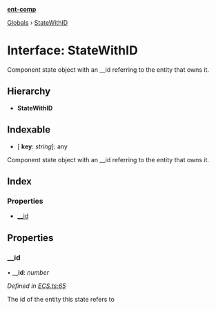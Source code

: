 **[ent-comp](../README.md)**

[Globals](../README.md) › [StateWithID](statewithid.md)

# Interface: StateWithID

Component state object with an __id referring to the entity that owns it.

## Hierarchy

* **StateWithID**

## Indexable

* \[ **key**: *string*\]: any

Component state object with an __id referring to the entity that owns it.

## Index

### Properties

* [__id](statewithid.md#__id)

## Properties

###  __id

• **__id**: *number*

*Defined in [ECS.ts:65](https://github.com/PandawanFr/ent-comp/blob/8878a2f/src/ECS.ts#L65)*

The id of the entity this state refers to